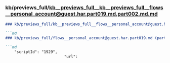 ### kb/previews_full/kb__previews_full__kb__previews_full__flows__personal_account@guest.har.part019.md.part002.md.md

```md
### kb/previews_full/kb__previews_full__flows__personal_account@guest.har.part019.md.part002.md

```md
### kb/previews_full/flows__personal_account@guest.har.part019.md (part 002)

```md
    "scriptId": "1929",
                          "url":
```

```

```

```
